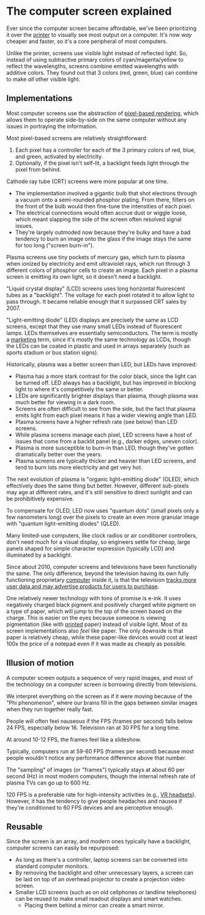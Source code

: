
# The computer screen explained

Ever since the computer screen became affordable, we've been prioritizing it over the [printer](computers-printers.md) to visually see most output on a computer. It's now *way* cheaper and faster, so it's a core peripheral of most computers.

Unlike the printer, screens use visible light instead of reflected light. So, instead of using subtractive primary colors of cyan/magenta/yellow to reflect the wavelengths, screens combine emitted wavelengths with additive colors. They found out that 3 colors (red, green, blue) can combine to make *all* other visible light.

## Implementations

Most computer screens use the abstraction of [pixel-based rendering](engineering-graphics.md), which allows them to operate side-by-side on the same computer without any issues in portraying the information.

Most pixel-based screens are relatively straightforward:

1. Each pixel has a controller for each of the 3 primary colors of red, blue, and green, activated by electricity.
2. Optionally, if the pixel isn't self-lit, a backlight feeds light through the pixel from behind.

Cathode ray tube (CRT) screens were more popular at one time.

- The implementation involved a gigantic bulb that shot electrons through a vacuum onto a semi-rounded phosphor plating. From there, filters on the front of the bulb would then fine-tune the intensities of each pixel.
- The electrical connections would often accrue dust or wiggle loose, which meant slapping the side of the screen often resolved signal issues.
- They're largely outmoded now because they're bulky and have a bad tendency to burn an image onto the glass if the image stays the same for too long ("screen burn-in").

Plasma screens use tiny pockets of mercury gas, which turn to plasma when ionized by electricity and emit ultraviolet rays, which run through 3 different colors of phosphor cells to create an image. Each pixel in a plasma screen is emitting its own light, so it doesn't need a backlight.

"Liquid crystal display" (LCD) screens uses long horizontal fluorescent tubes as a "backlight". The voltage for each pixel rotated it to allow light to pass through. It became reliable enough that it surpassed CRT sales by 2007.

"Light-emitting diode" (LED) displays are precisely the same as LCD screens, except that they use many small LEDs instead of fluorescent lamps. LEDs themselves are essentially semiconductors. The term is mostly a [marketing](marketing.md) term, since it's mostly the same technology as LCDs, though the LEDs can be coated in plastic and used in arrays separately (such as sports stadium or bus station signs).

Historically, plasma was a better screen than LED, but LEDs have improved:

- Plasma has a more stark contrast for the color black, since the light can be turned off. LED always has a backlight, but has improved in blocking light to where it's competitively the same or better.
- LEDs are significantly brighter displays than plasma, though plasma was much better for viewing in a dark room.
- Screens are often difficult to see from the side, but the fact that plasma emits light from each pixel means it has a wider viewing angle than LED.
- Plasma screens have a higher refresh rate (see below) than LED screens.
- While plasma screens manage each pixel, LED screens have a host of issues that come from a backlit panel (e.g., darker edges, uneven color).
- Plasma is more susceptible to burn-in than LED, though they've gotten dramatically better over the years.
- Plasma screens are typically thicker and heavier than LED screens, and tend to burn lots more electricity and get very hot.

The next evolution of plasma is "organic light-emitting diode" (OLED), which effectively does the same thing but better. However, different sub-pixels may age at different rates, and it's still sensitive to direct sunlight and can be prohibitively expensive.

To compensate for OLED, LED now uses "quantum dots" (small pixels only a few nanometers long) over the pixels to create an even more granular image with "quantum light-emitting diodes" (QLED).

Many limited-use computers, like clock radios or air conditioner controllers, don't need much for a visual display, so engineers settle for cheap, large panels shaped for simple character expression (typically LCD) and illuminated by a backlight.

Since about 2010, computer screens and televisions have been functionally the same. The only difference, beyond the television having its own fully functioning proprietary [computer](computers-hardware.md) inside it, is that the television [tracks more user data and may advertise products for users to purchase](faang.md).

One relatively newer technology with tons of promise is e-ink. It uses negatively charged black pigment and positively charged white pigment on a type of paper, which will jump to the top of the screen based on the charge. This is easier on the eyes because someone is viewing pigmentation (like with [printed](computers-printers.md) paper) instead of visible light. Most of its screen implementations also *feel* like paper. The only downside is that paper is relatively cheap, while these paper-like devices would cost at least 100x the price of a notepad even if it was made as cheaply as possible.

## Illusion of motion

A computer screen outputs a sequence of very rapid images, and most of the technology on a computer screen is borrowing directly from televisions.

We interpret everything on the screen as if it were moving because of the "Phi phenomenon", where our brains fill in the gaps between similar images when they run together really fast.

People will often feel nauseous if the FPS (frames per second) falls below 24 FPS, especially below 16. Television ran at 30 FPS for a long time.

At around 10-12 FPS, the frames feel like a slideshow.

Typically, computers run at 59-60 FPS (frames per second) because most people wouldn't notice any performance difference above that number.

The "sampling" of images (or "frames") typically stays at about 60 per second (Hz) in most modern computers, though the internal refresh rate of plasma TVs can go up to 600 Hz.

120 FPS is a preferable rate for high-intensity activities (e.g., [VR headsets](computers-vr.md)). However, it has the tendency to give people headaches and nausea if they're conditioned to 60 FPS devices and are perceptive enough.

## Reusable

Since the screen is an array, and modern ones typically have a backlight, computer screens can easily be repurposed:

- As long as there's a controller, laptop screens can be converted into standard computer monitors.
- By removing the backlight and other unnecessary layers, a screen can be laid on top of an overhead projector to create a projection video screen.
- Smaller LCD screens (such as on old cellphones or landline telephones) can be reused to make small readout displays and smart watches.
  - Placing them behind a mirror can create a smart mirror.
